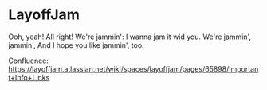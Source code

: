 # LayoffJam
Ooh, yeah! All right!   We're jammin':   I wanna jam it wid you.   We're jammin', jammin',   And I hope you like jammin', too. 


Confluence: https://layoffjam.atlassian.net/wiki/spaces/layoffjam/pages/65898/Important+Info+Links
